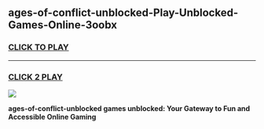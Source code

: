 
## ages-of-conflict-unblocked-Play-Unblocked-Games-Online-3oobx
<h3>
<a href="https://premium76.site?title=ages-of-conflict-unblocked&ref=25A">CLICK TO PLAY</a></h3>
<hr>

<h3>
<a href="https://premium76.site?title=ages-of-conflict-unblocked&ref=25A">CLICK 2 PLAY</a>
  
</h3>

<a href="https://premium76.site?title=ages-of-conflict-unblocked&ref=25A"><img src="https://clearcache.store/games.png"></a>


**ages-of-conflict-unblocked games unblocked: Your Gateway to Fun and Accessible Online Gaming**
